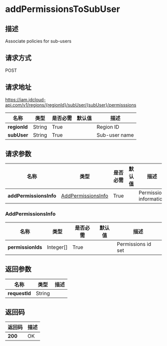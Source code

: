 # addPermissionsToSubUser


## 描述
Associate policies for sub-users

## 请求方式
POST

## 请求地址
https://iam.jdcloud-api.com/v1/regions/{regionId}/subUser/{subUser}/permisssions

|名称|类型|是否必需|默认值|描述|
|---|---|---|---|---|
|**regionId**|String|True||Region ID|
|**subUser**|String|True||Sub-user name|

## 请求参数
|名称|类型|是否必需|默认值|描述|
|---|---|---|---|---|
|**addPermissionsInfo**|[AddPermissionsInfo](##AddPermissionsInfo)|True||Permission information|

### <a name="AddPermissionsInfo">AddPermissionsInfo</a>
|名称|类型|是否必需|默认值|描述|
|---|---|---|---|---|
|**permissionIds**|Integer[]|True||Permissions id set|

## 返回参数
|名称|类型|描述|
|---|---|---|
|**requestId**|String||



## 返回码
|返回码|描述|
|---|---|
|**200**|OK|
